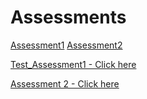 # Assessments
[Assessment1](https://physicalpixel.github.io/Assessments/Assessment_1/index.html)
[Assessment2](https://physicalpixel.github.io/Assessments/Assessment_2/index.html)

[Test_Assessment1 - Click here](https://physicalpixel.github.io/Assessments/one_file/index.html)

[Assessment 2 - Click here](https://physicalpixel.github.io/Assessments/second_file/index.html)


